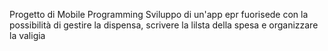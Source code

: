 Progetto di Mobile Programming
Sviluppo di un'app epr fuorisede con la possibilità di gestire la dispensa, scrivere la lilsta della spesa e organizzare la valigia
